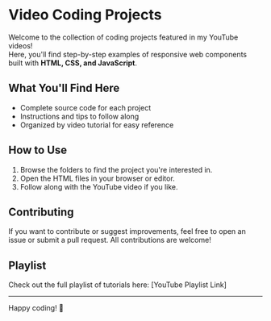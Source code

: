 # Video Coding Projects

Welcome to the collection of coding projects featured in my YouTube videos!  
Here, you'll find step-by-step examples of responsive web components built with **HTML, CSS, and JavaScript**.

## What You'll Find Here
- Complete source code for each project
- Instructions and tips to follow along
- Organized by video tutorial for easy reference

## How to Use
1. Browse the folders to find the project you're interested in.
2. Open the HTML files in your browser or editor.
3. Follow along with the YouTube video if you like.

## Contributing
If you want to contribute or suggest improvements, feel free to open an issue or submit a pull request. All contributions are welcome!

## Playlist
Check out the full playlist of tutorials here: [YouTube Playlist Link]

---

Happy coding! 🚀
